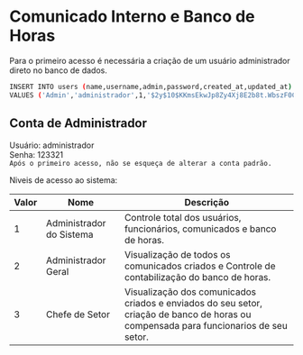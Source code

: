 # Comunicado Interno e Banco de Horas

Para o primeiro acesso é necessária a criação de um usuário administrador direto no banco de dados.

```sh
INSERT INTO users (name,username,admin,password,created_at,updated_at) 
VALUES ('Admin','administrador',1,'$2y$10$KKmsEkwJp8Zy4Xj8E2b8t.WbszF0C7UyLhTuFBL/pLns9jaQuwEjC','2021/02/11 00:00:00','2021/02/11 00:00:00')
```

## Conta de Administrador
Usuário: administrador\
Senha: 123321\
`Após o primeiro acesso, não se esqueça de alterar a conta padrão.`

Niveis de acesso ao sistema:

| Valor | Nome | Descrição
| ------ | ------ | ------ |
| 1 | Administrador do Sistema  | Controle total dos usuários, funcionários, comunicados e banco de horas.
| 2 | Administrador Geral | Visualização de todos os comunicados criados e Controle de contabilização do banco de horas.
| 3 | Chefe de Setor | Visualização dos comunicados criados e enviados do seu setor, criação de banco de horas ou compensada para funcionarios de seu setor.

